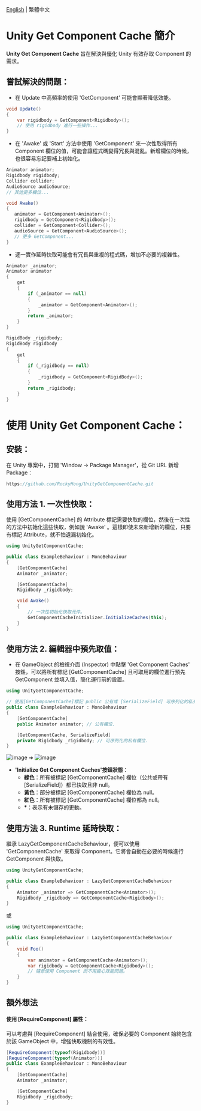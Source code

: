 [English](https://github.com/RockyHong/UnityGetComponentCache/blob/main/README.md) | 繁體中文

# Unity Get Component Cache 簡介

**Unity Get Component Cache** 旨在解決與優化 Unity 有效存取 Component 的需求。

## 嘗試解決的問題：

- 在 Update 中高頻率的使用 'GetComponent' 可能會顯著降低效能。

```csharp
void Update()
{
    var rigidbody = GetComponent<Rigidbody>();
    // 使用 rigidbody 進行一些操作...
}
```

- 在 'Awake' 或 'Start' 方法中使用 'GetComponent' 來一次性取得所有 Component 欄位的值，可能會讓程式碼變得冗長與混亂。新增欄位的時候，也很容易忘記要補上初始化。

```csharp
Animator animator;
Rigidbody rigidbody;
Collider collider;
AudioSource audioSource;
// 其他更多欄位...

void Awake()
{
   animator = GetComponent<Animator>();
   rigidbody = GetComponent<Rigidbody>();
   collider = GetComponent<Collider>();
   audioSource = GetComponent<AudioSource>();
   // 更多 GetComponent...
}
```

- 逐一實作延時快取可能會有冗長與重複的程式碼，增加不必要的複雜性。

```csharp
Animator _animator;
Animator animator
{
    get
    {
        if (_animator == null)
        {
            _animator = GetComponent<Animator>();
        }
        return _animator;
    }
}

RigidBody _rigidbody;
RigidBody rigidbody
{
    get
    {
        if (_rigidbody == null)
        {
            _rigidbody = GetComponent<RigidBody>();
        }
        return _rigidbody;
    }
}
```

# 使用 Unity Get Component Cache：

## **安裝**：

在 Unity 專案中，打開 'Window -> Package Manager'，從 Git URL 新增 Package：

```csharp
https://github.com/RockyHong/UnityGetComponentCache.git
```

## **使用方法 1. 一次性快取**：

使用 [GetComponentCache] 的 Attribute 標記需要快取的欄位，然後在一次性的方法中初始化這些快取，例如說 'Awake' 。這樣即使未來新增新的欄位，只要有標記 Attribute，就不怕遺漏初始化。

```csharp
using UnityGetComponentCache;

public class ExampleBehaviour : MonoBehaviour
{
    [GetComponentCache]
    Animator _animator;

    [GetComponentCache]
    Rigidbody _rigidbody;

    void Awake()
    {
        // 一次性初始化快取元件。
        GetComponentCacheInitializer.InitializeCaches(this);
    }
}
```

## **使用方法 2. 編輯器中預先取值**：

- 在 GameObject 的檢視介面 (Inspector) 中點擊 'Get Component Caches' 按鈕，可以將所有標記 [GetComponentCache] 且可取用的欄位進行預先 GetComponent 並填入值，簡化運行前的設置。

```csharp
using UnityGetComponentCache;

// 使用[GetComponentCache]標記 public 公有或 [SerializeField] 可序列化的私有欄位。
public class ExampleBehaviour : MonoBehaviour
{
    [GetComponentCache]
    public Animator animator; // 公有欄位.

    [GetComponentCache, SerializeField]
    private Rigidbody _rigidbody; // 可序列化的私有欄位.
}
```

![image](https://github.com/RockyHong/UnityGetComponentCache/assets/19500834/1333920a-124e-4c2e-b977-5cfbe36743af) ➜ ![image](https://github.com/RockyHong/UnityGetComponentCache/assets/19500834/35b8bf85-765b-4366-b823-d7eca00f09d0)

- **'Initialize Get Component Caches'按鈕狀態**：
  - **綠色**：所有被標記 [GetComponentCache] 欄位（公共或帶有[SerializeField]）都已快取且非 null。
  - **黃色**：部分被標記 [GetComponentCache] 欄位為 null。
  - **紅色**：所有被標記 [GetComponentCache] 欄位都為 null。
  - **\***：表示有未儲存的更動。

## **使用方法 3. Runtime 延時快取**：

繼承 LazyGetComponentCacheBehaviour，便可以使用 'GetComponentCache<T>' 來取得 Component。它將會自動在必要的時候進行 GetComponent 與快取。

```csharp
using UnityGetComponentCache;

public class ExampleBehaviour : LazyGetComponentCacheBehaviour
{
    Animator _animator => GetComponentCache<Animator>();
    Rigidbody _rigidbody => GetComponentCache<Rigidbody>();
}
```

或

```csharp
using UnityGetComponentCache;

public class ExampleBehaviour : LazyGetComponentCacheBehaviour
{
    void Foo()
    {
        var animator = GetComponentCache<Animator>();
        var rigidbody = GetComponentCache<Rigidbody>();
        // 隨意使用 Component 而不用擔心效能問題。
    }
}
```

## **額外想法**

#### 使用 [RequireComponent] 屬性：

可以考慮與 [RequireComponent] 結合使用，確保必要的 Component 始終包含於該 GameObject 中，增強快取機制的有效性。

```csharp
[RequireComponent(typeof(Rigidbody))]
[RequireComponent(typeof(Animator))]
public class ExampleBehaviour : MonoBehaviour
{
    [GetComponentCache]
    Animator _animator;

    [GetComponentCache]
    Rigidbody _rigidbody;
}
```
